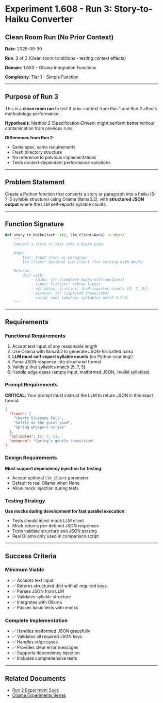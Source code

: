 # Experiment 1.608 - Run 3: Story-to-Haiku Converter
## Clean Room Run (No Prior Context)

**Date**: 2025-09-30

**Run**: 3 of 3 (Clean room conditions - testing context effects)

**Domain**: 1.6XX - Ollama Integration Functions

**Complexity**: Tier 1 - Simple Function

---

## Purpose of Run 3

This is a **clean room run** to test if prior context from Run 1 and Run 2 affects methodology performance.

**Hypothesis**: Method 2 (Specification-Driven) might perform better without contamination from previous runs.

**Differences from Run 2**:
- Same spec, same requirements
- Fresh directory structure
- No reference to previous implementations
- Tests context-dependent performance variations

---

## Problem Statement

Create a Python function that converts a story or paragraph into a haiku (5-7-5 syllable structure) using Ollama (llama3.2), with **structured JSON output** where the LLM self-reports syllable counts.

---

## Function Signature

```python
def story_to_haiku(text: str, llm_client=None) -> dict:
    """
    Convert a story or text into a haiku poem.

    Args:
        text: Input story or paragraph
        llm_client: Optional LLM client (for testing with mocks)

    Returns:
        dict with:
            - haiku: str (complete haiku with newlines)
            - lines: list[str] (three lines)
            - syllables: list[int] (LLM-reported counts [5, 7, 5])
            - essence: str (captured theme/idea)
            - valid: bool (whether syllables match 5-7-5)
    """
```

---

## Requirements

### Functional Requirements
1. Accept text input of any reasonable length
2. Use Ollama with llama3.2 to generate JSON-formatted haiku
3. **LLM must self-report syllable counts** (no Python counting!)
4. Parse JSON response into structured format
5. Validate that syllables match [5, 7, 5]
6. Handle edge cases (empty input, malformed JSON, invalid syllables)

### Prompt Requirements

**CRITICAL**: Your prompt must instruct the LLM to return JSON in this exact format:

```json
{
  "lines": [
    "Cherry blossoms fall",
    "Softly on the quiet pond",
    "Spring whispers arrive"
  ],
  "syllables": [5, 7, 5],
  "essence": "Spring's gentle transition"
}
```

### Design Requirements
**Must support dependency injection for testing**:
- Accept optional `llm_client` parameter
- Default to real Ollama when None
- Allow mock injection during tests

### Testing Strategy
**Use mocks during development for fast parallel execution**:
- Tests should inject mock LLM client
- Mock returns pre-defined JSON responses
- Tests validate structure and JSON parsing
- Real Ollama only used in comparison script

---

## Success Criteria

### Minimum Viable
- ✅ Accepts text input
- ✅ Returns structured dict with all required keys
- ✅ Parses JSON from LLM
- ✅ Validates syllable structure
- ✅ Integrates with Ollama
- ✅ Passes basic tests with mocks

### Complete Implementation
- ✅ Handles malformed JSON gracefully
- ✅ Validates all required JSON keys
- ✅ Handles edge cases
- ✅ Provides clear error messages
- ✅ Supports dependency injection
- ✅ Includes comprehensive tests

---

## Related Documents
- [Run 2 Experiment Spec](../2-structured-output/EXPERIMENT_SPEC.md)
- [Ollama Experiments Series](../../../docs/OLLAMA_EXPERIMENTS_SERIES.md)

